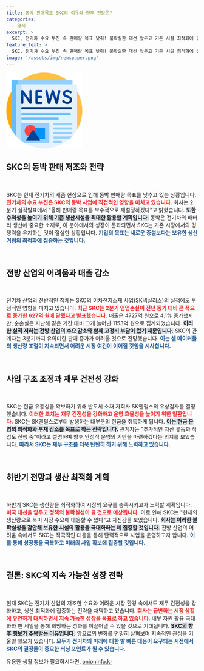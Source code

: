 ```yaml
---
title: 동박 판매목표 SKC의 이유와 향후 전망은?
categories:
  - 경제
excerpt: >
  SKC, 전기차 수요 부진 속 판매량 목표 낮춰! 불확실한 대선 앞두고 기존 시설 최적화에 집중 선언. 재무 건전성 강화로 미래 성장 발판 마련할까?
feature_text: >
  SKC, 전기차 수요 부진 속 판매량 목표 낮춰! 불확실한 대선 앞두고 기존 시설 최적화에 집중 선언. 재무 건전성 강화로 미래 성장 발판 마련할까?
image: '/assets/img/newspaper.png'
---
```


<p><img src="/assets/img/newspaper.png" alt="kimp 속보" /></p>

<h2 data-ke-size="size26">SKC의 동박 판매 저조와 전략</h2>

<p data-ke-size="size16">&nbsp;</p>

<p>SKC는 현재 전기차의 캐즘 현상으로 인해 동박 판매량 목표를 낮추고 있는 상황입니다. <b><span style="color: #ee2323;">전기차의 수요 부진은 SKC의 동박 사업에 직접적인 영향을 미치고 있습니다.</span></b> 회사는 2분기 실적발표에서 "올해 판매량 목표를 보수적으로 재설정하겠다"고 밝혔습니다. <b><span style="background-color: #21538527;">또한 수익성을 높이기 위해 기존 생산시설을 최대한 활용할 계획입니다.</span></b> 동박은 전기차의 배터리 생산에 중요한 소재로, 이 분야에서의 성장이 둔화되면서 SKC는 기존 시장에서의 경쟁력을 유지하는 것이 절실한 상황입니다. <b><span style="color: #1a5490;">기업의 목표는 새로운 증설보다는 보유한 생산 거점의 최적화에 집중하는 것입니다.</span></b></p>

<p data-ke-size="size16">&nbsp;</p>

<h2 data-ke-size="size26">전방 산업의 어려움과 매출 감소</h2>

<p data-ke-size="size16">&nbsp;</p>

<p>전기차 산업의 전반적인 침체는 SKC의 이차전지소재 사업(SK넥실리스)의 실적에도 부정적인 영향을 미치고 있습니다. <b><span style="color: #ee2323;">최근 SKC는 2분기 영업손실이 전년 동기 대비 큰 폭으로 증가한 627억 원에 달했다고 발표했습니다.</span></b> 매출은 4727억 원으로 4.1% 증가했지만, 순손실은 지난해 같은 기간 대비 크게 늘어난 1153억 원으로 집계되었습니다. <b><span style="background-color: #21538527;">이러한 실적 저하는 전방 산업의 수요 감소와 함께 고정비 부담이 컸기 때문입니다.</span></b> SKC의 관계자는 3분기까지 유의미한 판매 증가가 어려울 것으로 전망했습니다. <b><span style="color: #1a5490;">이는 셀 메이커들의 생산량 조절이 지속되면서 어려운 시장 여건이 이어질 것임을 시사합니다.</span></b></p>

<p data-ke-size="size16">&nbsp;</p>

<h2 data-ke-size="size26">사업 구조 조정과 재무 건전성 강화</h2>

<p data-ke-size="size16">&nbsp;</p>

<p>SKC는 현금 유동성을 확보하기 위해 반도체 소재 자회사 SK엔펄스의 유상감자를 결정했습니다. <b><span style="color: #ee2323;">이러한 조치는 재무 건전성을 강화하고 운영 효율성을 높이기 위한 일환입니다.</span></b> SKC는 SK엔펄스로부터 발생하는 대부분의 현금을 취득하게 됩니다. <b><span style="background-color: #21538527;">이는 현금 운영의 최적화와 부채 감소를 목표로 하는 전략입니다.</span></b> 관계자는 "추가적인 자산 유동화 작업도 진행 중"이라고 설명하며 향후 안정적 운영의 기반을 마련하겠다는 의지를 보였습니다. <b><span style="color: #1a5490;">따라서 SKC는 재무 구조를 더욱 탄탄히 하기 위해 노력하고 있습니다.</span></b></p>

<p data-ke-size="size16">&nbsp;</p>

<h2 data-ke-size="size26">하반기 전망과 생산 최적화 계획</h2>

<p data-ke-size="size16">&nbsp;</p>

<p>하반기 SKC는 생산량을 최적화하여 시장의 요구를 충족시키고자 노력할 계획입니다. <b><span style="color: #ee2323;">미국 대선을 앞두고 정책의 불확실성이 클 것으로 예상됩니다.</span></b> 이로 인해 SKC는 "현재의 생산량으로 북미 시장 수요에 대응할 수 있다"고 자신감을 보였습니다. <b><span style="background-color: #21538527;">회사는 이러한 불확실성을 감안해 보유한 시설의 활용을 극대화하는 데 집중할 것입니다.</span></b> 전방 산업의 어려움 속에서도 SKC는 적극적인 대응을 통해 탄력적으로 사업을 운영하고자 합니다. <b><span style="color: #1a5490;">이를 통해 성장통을 극복하고 미래의 사업 확보에 집중할 것입니다.</span></b></p>

<p data-ke-size="size16">&nbsp;</p>

<h2 data-ke-size="size26">결론: SKC의 지속 가능한 성장 전략</h2>

<p data-ke-size="size16">&nbsp;</p>

<p>현재 SKC는 전기차 산업의 저조한 수요와 어려운 시장 환경 속에서도 재무 건전성을 강화하고, 생산 최적화에 집중하는 전략을 채택하고 있습니다. <b><span style="color: #ee2323;">회사는 급변하는 시장 상황에 유연하게 대처하면서 지속 가능한 성장을 목표로 하고 있습니다.</span></b> 내부 자원 활용 극대화와 핀 세일을 통해 희망하는 성과를 이끌어낼 수 있을 것으로 기대됩니다. <b><span style="background-color: #21538527;">SKC의 향후 행보가 주목받는 이유입니다.</span></b> 앞으로의 변화를 면밀히 살펴보며 지속적인 관심을 기울일 필요가 있습니다. <b><span style="color: #1a5490;">모두가 전기차의 미래에 대한 발 빠른 대응이 요구되는 시점에서 SKC의 결정들이 중요한 터닝 포인트가 될 수 있습니다.</span></b></p>
유용한 생활 정보가 필요하시다면, <a href="https://onioninfo.kr" rel="dofollow">onioninfo.kr</a>


